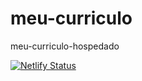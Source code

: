 # meu-curriculo
 meu-curriculo-hospedado

[![Netlify Status](https://api.netlify.com/api/v1/badges/f87bfc33-48c5-4dcb-b187-a95ed9e1f5a4/deploy-status)](https://app.netlify.com/sites/geanderson-cv/deploys)